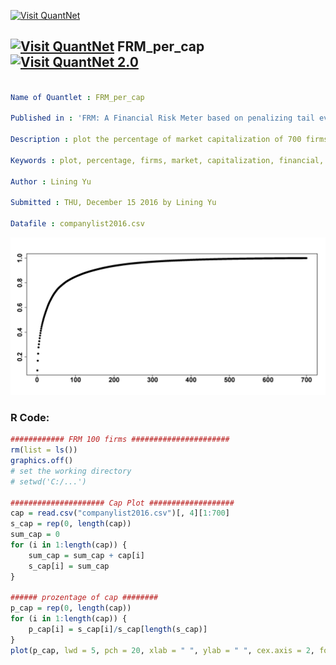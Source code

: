 
[<img src="https://github.com/QuantLet/Styleguide-and-FAQ/blob/master/pictures/banner.png" width="888" alt="Visit QuantNet">](http://quantlet.de/)

## [<img src="https://github.com/QuantLet/Styleguide-and-FAQ/blob/master/pictures/qloqo.png" alt="Visit QuantNet">](http://quantlet.de/) **FRM_per_cap** [<img src="https://github.com/QuantLet/Styleguide-and-FAQ/blob/master/pictures/QN2.png" width="60" alt="Visit QuantNet 2.0">](http://quantlet.de/)

```yaml

Name of Quantlet : FRM_per_cap

Published in : 'FRM: A Financial Risk Meter based on penalizing tail events occurrence'

Description : plot the percentage of market capitalization of 700 firms

Keywords : plot, percentage, firms, market, capitalization, financial, penalty, risk, tail,

Author : Lining Yu

Submitted : THU, December 15 2016 by Lining Yu

Datafile : companylist2016.csv

```

![Picture1](FRM_per_cap_plot.png)


### R Code:
```r
############ FRM 100 firms ######################
rm(list = ls())
graphics.off()
# set the working directory 
# setwd('C:/...')

##################### Cap Plot ###################
cap = read.csv("companylist2016.csv")[, 4][1:700]
s_cap = rep(0, length(cap))
sum_cap = 0
for (i in 1:length(cap)) {
    sum_cap = sum_cap + cap[i]
    s_cap[i] = sum_cap
}

###### prozentage of cap ########
p_cap = rep(0, length(cap))
for (i in 1:length(cap)) {
    p_cap[i] = s_cap[i]/s_cap[length(s_cap)]
}
plot(p_cap, lwd = 5, pch = 20, xlab = " ", ylab = " ", cex.axis = 2, font.axis = 2)


```
